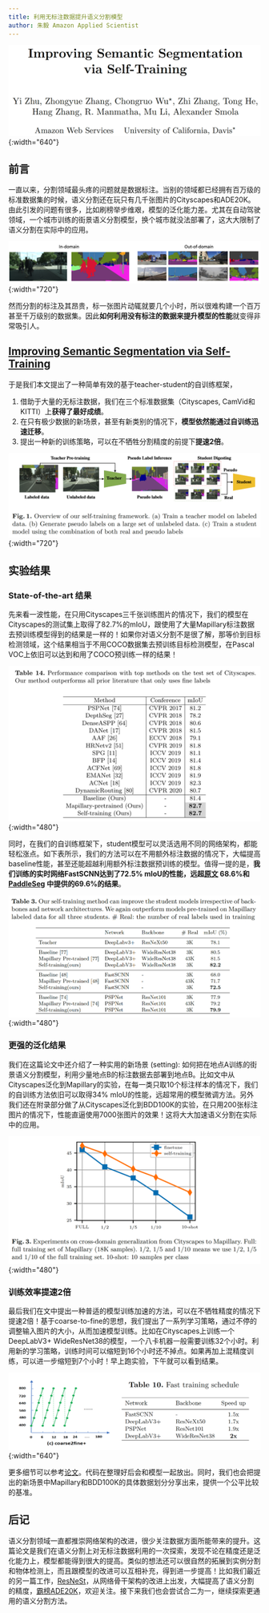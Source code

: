 ```yaml
---
title: 利用无标注数据提升语义分割模型
author: 朱毅 Amazon Applied Scientist
---
```


![](img/self-semseg-author.png){:width="640"}

## 前言

一直以来，分割领域最头疼的问题就是数据标注。当别的领域都已经拥有百万级的标准数据集的时候，语义分割还在玩只有几千张图片的Cityscapes和ADE20K。由此引发的问题有很多，比如刷榜举步维艰，模型的泛化能力差。尤其在自动驾驶领域，一个城市训练的街景语义分割模型，换个城市就没法部署了，这大大限制了语义分割在实际中的应用。

![](img/self-semseg-DAsample.png){:width="720"}

然而分割的标注及其昂贵，标一张图片动辄就要几个小时，所以很难构建一个百万甚至千万级别的数据集。因此**如何利用没有标注的数据来提升模型的性能**就变得非常吸引人。


## [Improving Semantic Segmentation via Self-Training](https://arxiv.org/abs/2004.14960)

于是我们本文提出了一种简单有效的基于teacher-student的自训练框架，

1. 借助于大量的无标注数据，我们在三个标准数据集（Cityscapes, CamVid和KITTI）上**获得了最好成绩**。
2. 在只有极少数据的新场景，甚至有新类别的情况下，**模型依然能通过自训练迅速迁移**。
3. 提出一种新的训练策略，可以在不牺牲分割精度的前提下**提速2倍**。

![](img/self-semseg-overview.png){:width="720"}


## 实验结果

### State-of-the-art 结果

先来看一波性能，在只用Cityscapes三千张训练图片的情况下，我们的模型在Cityscapes的测试集上取得了82.7%的mIoU，跟使用了大量Mapillary标注数据去预训练模型得到的结果是一样的！如果你对语义分割不是很了解，那等价到目标检测领域，这个结果相当于不用COCO数据集去预训练目标检测模型，在Pascal VOC上依旧可以达到和用了COCO预训练一样的结果！

![](img/self-semseg-cs-sota.png){:width="480"}

同时，在我们的自训练框架下，student模型可以灵活选用不同的网络架构，都能轻松涨点。如下表所示，我们的方法可以在不用额外标注数据的情况下，大幅提高baseline性能，甚至还能超越利用额外标注数据预训练的模型。值得一提的是，**我们训练的实时网络FastSCNN达到了72.5% mIoU的性能，远超[原文](https://arxiv.org/abs/1902.04502) 68.6%和[PaddleSeg](https://github.com/PaddlePaddle/PaddleSeg/blob/release/v0.4.0/docs/model_zoo.md) 中提供的69.6%的结果**。

![](img/self-semseg-cs-diff-student.png){:width="480"}

### 更强的泛化结果

我们在这篇论文中还介绍了一种实用的新场景 (setting): 如何把在地点A训练的街景语义分割模型，利用少量地点B的标注数据去部署到地点B。比如文中从Cityscapes泛化到Mapillary的实验，在每一类只取10个标注样本的情况下，我们的自训练方法依旧可以取得34% mIoU的性能，远超常用的模型微调方法。另外我们还在附录部分做了从Cityscapes泛化到BDD100K的实验，在只用200张标注图片的情况下，性能直逼使用7000张图片的效果！这将大大加速语义分割在实际中的应用。

![](img/self-semseg-cs2map.png){:width="480"}

### 训练效率提速2倍

最后我们在文中提出一种普适的模型训练加速的方法，可以在不牺牲精度的情况下提速2倍！基于coarse-to-fine的思想，我们提出了一系列学习策略，通过不停的调整输入图片的大小，从而加速模型训练。比如在Cityscapes上训练一个DeepLabV3+ WideResNet38的模型，一个八卡机器一般需要训练32个小时。利用新的学习策略，训练时间可以缩短到16个小时还不掉点。如果再加上混精度训练，可以进一步缩短到7个小时！早上跑实验，下午就可以看到结果。

![](img/self-semseg-fast-training.png){:width="640"}

更多细节可以参考[论文](https://arxiv.org/abs/2004.14960)。代码在整理好后会和模型一起放出。同时，我们也会把提出的新场景中Mapillary和BDD100K的具体数据划分分享出来，提供一个公平比较的基准。


## 后记

语义分割领域一直都推崇网络架构的改进，很少关注数据方面所能带来的提升。这篇论文是我们在语义分割上对无标注数据利用的一次探索，发现不论在精度还是泛化能力上，模型都能得到很大的提高。类似的想法还可以很自然的拓展到实例分割和物体检测上，而且跟模型的改进可以互相补充，得到进一步提高！比如我们最近的另一篇工作，[ResNeSt](https://arxiv.org/abs/2004.08955)，从网络骨干架构的改进上出发，大幅提高了语义分割的精度，[霸榜ADE20K](https://zhuanlan.zhihu.com/p/136105870)，欢迎关注。接下来我们也会尝试合二为一，继续探索更通用的语义分割方法。
